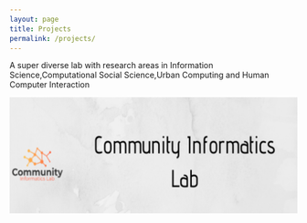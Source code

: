 ```yaml
---
layout: page
title: Projects
permalink: /projects/
---
```


 <div class="post-content">
    <p>A super diverse lab with research areas in Information Science,Computational Social Science,Urban Computing and Human Computer Interaction</p>
	<img src="cil_banner.png">

  </div>
